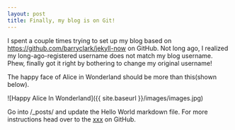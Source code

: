 ```yaml
---
layout: post
title: Finally, my blog is on Git!
---
```


I spent a couple times trying to set up my blog based on https://github.com/barryclark/jekyll-now on GitHub. Not long ago, I realized my long-ago-registered username does not match my blog username. Phew, finally got it right by bothering to change my original username!

The happy face of Alice in Wonderland should be more than this(shown below).

![Happy Alice In Wonderland]({{ site.baseurl }}/images/images.jpg)

Go into /_posts/ and update the Hello World markdown file. For more instructions head over to the [xxx](www.google.com) on GitHub.
